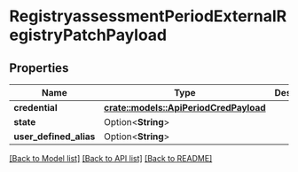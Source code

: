 # RegistryassessmentPeriodExternalRegistryPatchPayload

## Properties

Name | Type | Description | Notes
------------ | ------------- | ------------- | -------------
**credential** | [**crate::models::ApiPeriodCredPayload**](api.CredPayload.md) |  |
**state** | Option<**String**> |  | [optional]
**user_defined_alias** | Option<**String**> |  | [optional]

[[Back to Model list]](../README.md#documentation-for-models) [[Back to API list]](../README.md#documentation-for-api-endpoints) [[Back to README]](../README.md)
